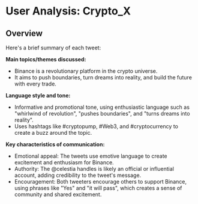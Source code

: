 # User Analysis: Crypto_X

## Overview

Here's a brief summary of each tweet:

**Main topics/themes discussed:**

* Binance is a revolutionary platform in the crypto universe.
* It aims to push boundaries, turn dreams into reality, and build the future with every trade.

**Language style and tone:**

* Informative and promotional tone, using enthusiastic language such as "whirlwind of revolution", "pushes boundaries", and "turns dreams into reality".
* Uses hashtags like #cryptopump, #Web3, and #cryptocurrency to create a buzz around the topic.

**Key characteristics of communication:**

* Emotional appeal: The tweets use emotive language to create excitement and enthusiasm for Binance.
* Authority: The @celestia handles is likely an official or influential account, adding credibility to the tweet's message.
* Encouragement: Both tweeters encourage others to support Binance, using phrases like "Yes" and "it will pass", which creates a sense of community and shared excitement.